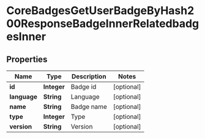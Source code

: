 

# CoreBadgesGetUserBadgeByHash200ResponseBadgeInnerRelatedbadgesInner


## Properties

| Name | Type | Description | Notes |
|------------ | ------------- | ------------- | -------------|
|**id** | **Integer** | Badge id |  [optional] |
|**language** | **String** | Language |  [optional] |
|**name** | **String** | Badge name |  [optional] |
|**type** | **Integer** | Type |  [optional] |
|**version** | **String** | Version |  [optional] |



